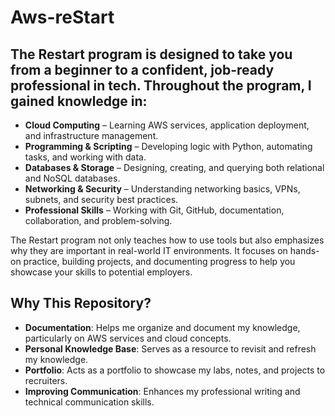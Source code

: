 # Aws-reStart

## The Restart program is designed to take you from a beginner to a confident, job-ready professional in tech. Throughout the program, I gained knowledge in:
 - **Cloud Computing** – Learning AWS services, application deployment, and infrastructure management.
 - **Programming & Scripting** – Developing logic with Python, automating tasks, and working with data.
 - **Databases & Storage** – Designing, creating, and querying both relational and NoSQL databases.
 - **Networking & Security** – Understanding networking basics, VPNs, subnets, and security best practices.
 - **Professional Skills** – Working with Git, GitHub, documentation, collaboration, and problem-solving.
   
The Restart program not only teaches how to use tools but also emphasizes why they are important in real-world IT environments. It focuses on hands-on practice, building projects, and documenting progress to help you showcase your skills to potential employers.

## Why This Repository?
 - **Documentation**: Helps me organize and document my knowledge, particularly on AWS services and cloud concepts.
 - **Personal Knowledge Base**: Serves as a resource to revisit and refresh my knowledge.
 - **Portfolio**: Acts as a portfolio to showcase my labs, notes, and projects to recruiters.
 - **Improving Communication**: Enhances my professional writing and technical communication skills.
